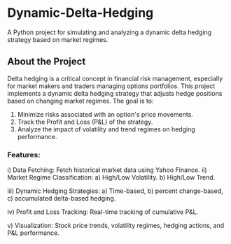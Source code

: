 # Dynamic-Delta-Hedging

A Python project for simulating and analyzing a dynamic delta hedging strategy based on market regimes.

## About the Project

Delta hedging is a critical concept in financial risk management, especially for market makers and traders managing options portfolios.
This project implements a dynamic delta hedging strategy that adjusts hedge positions based on changing market regimes. The goal is to:

1. Minimize risks associated with an option's price movements.
2. Track the Profit and Loss (P&L) of the strategy.
3. Analyze the impact of volatility and trend regimes on hedging performance.

### Features:
i)   Data Fetching: Fetch historical market data using Yahoo Finance.
ii)  Market Regime Classification:
      a) High/Low Volatility.
      b) High/Low Trend.
    
iii) Dynamic Hedging Strategies:
      a) Time-based,
      b) percent change-based,
      c) accumulated delta-based hedging.
     
iv) Profit and Loss Tracking: 
    Real-time tracking of cumulative P&L.
    
v)  Visualization:
    Stock price trends, volatility regimes, hedging actions, and P&L performance.







